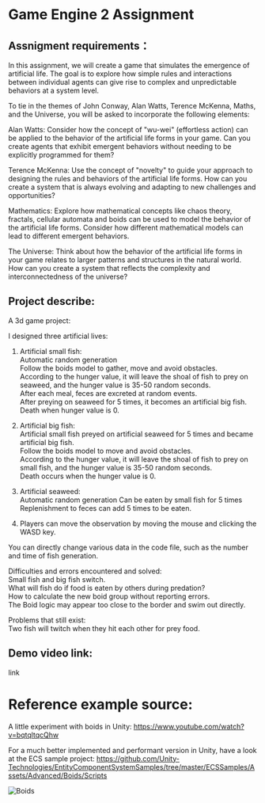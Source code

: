 # Game Engine 2 Assignment

## Assnigment requirements：

In this assignment, we will create a game that simulates the emergence of artificial life. The goal is to explore how simple rules and interactions between individual agents can give rise to complex and unpredictable behaviors at a system level.

To tie in the themes of John Conway, Alan Watts, Terence McKenna, Maths, and the Universe, you will be asked to incorporate the following elements:

Alan Watts: Consider how the concept of "wu-wei" (effortless action) can be applied to the behavior of the artificial life forms in your game. Can you create agents that exhibit emergent behaviors without needing to be explicitly programmed for them?

Terence McKenna: Use the concept of "novelty" to guide your approach to designing the rules and behaviors of the artificial life forms. How can you create a system that is always evolving and adapting to new challenges and opportunities?

Mathematics: Explore how mathematical concepts like chaos theory, fractals, cellular automata and boids can be used to model the behavior of the artificial life forms. Consider how different mathematical models can lead to different emergent behaviors.

The Universe: Think about how the behavior of the artificial life forms in your game relates to larger patterns and structures in the natural world. How can you create a system that reflects the complexity and interconnectedness of the universe?

## Project describe:

A 3d game project:

I designed three artificial lives:  
1. Artificial small fish:  
Automatic random generation  
Follow the boids model to gather, move and avoid obstacles.  
According to the hunger value, it will leave the shoal of fish to prey on seaweed, and the hunger value is 35-50 random seconds.  
After each meal, feces are excreted at random events.  
After preying on seaweed for 5 times, it becomes an artificial big fish.  
Death when hunger value is 0.  

2. Artificial big fish:  
Artificial small fish preyed on artificial seaweed for 5 times and became artificial big fish.  
Follow the boids model to move and avoid obstacles.  
According to the hunger value, it will leave the shoal of fish to prey on small fish, and the hunger value is 35-50 random seconds.  
Death occurs when the hunger value is 0.  

3. Artificial seaweed:  
Automatic random generation 
Can be eaten by small fish for 5 times  
Replenishment to feces can add 5 times to be eaten.  

4. Players can move the observation by moving the mouse and clicking the WASD key.  

You can directly change various data in the code file, such as the number and time of fish generation.  

Difficulties and errors encountered and solved:  
Small fish and big fish switch.  
What will fish do if food is eaten by others during predation?  
How to calculate the new boid group without reporting errors.  
The Boid logic may appear too close to the border and swim out directly.  

Problems that still exist:  
Two fish will twitch when they hit each other for prey food.  


## Demo video link:  

link


# Reference example source:  

A little experiment with boids in Unity:
https://www.youtube.com/watch?v=bqtqltqcQhw

For a much better implemented and performant version in Unity, have a look at the ECS sample project:
https://github.com/Unity-Technologies/EntityComponentSystemSamples/tree/master/ECSSamples/Assets/Advanced/Boids/Scripts

![Boids](https://i.imgur.com/Q1E488u.png)
